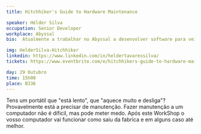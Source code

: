```yaml
---
title: Hitchhiker's Guide to Hardware Maintenance

speaker: Hélder Silva
occupation: Senior Developer
workplace: Abyssal
bio:  Atualmente a trabalhar no Abyssal a desenvolver software para veículos subaquáticos conta com 10 anos de experiência na área engenharia de software. Com experiência em demasiadas linguagens de programação, pode dizer com confiança que as odeia a todas um pouco. Tem um problema grave com código repetido e adora fazer otimizações de código, às vezes bem inúteis. Tem também um especial apreço por hardware, principalmente por desmontar e voltar coisas que levam à questão "Hum, onde é que entrava este parafuso?"

img: HelderSilva-Hitchhiker
linkedin: https://www.linkedin.com/in/heldertavaressilva/
tickets: https://www.eventbrite.com/e/hitchhikers-guide-to-hardware-maintenance-tickets-51765175032

day: 29 Outubro
time: 15h00
place: B336
---
```


Tens um portátil que "está lento", que "aquece muito e desliga"? Provavelmente está a precisar de manutenção. Fazer manutenção a um computador não é díficil, mas pode meter medo. Após este WorkShop o vosso computador vai funcionar como saiu da fabrica e em alguns caso até melhor.

